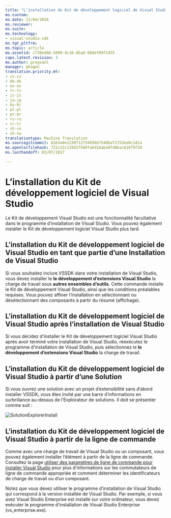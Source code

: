 ```yaml
---
title: "L’installation du Kit de développement logiciel de Visual Studio | Documents Microsoft"
ms.custom: 
ms.date: 11/04/2016
ms.reviewer: 
ms.suite: 
ms.technology:
- visual-studio-sdk
ms.tgt_pltfrm: 
ms.topic: article
ms.assetid: c730edb6-5099-4c16-85a8-08def09f1455
caps.latest.revision: 3
ms.author: gregvanl
manager: ghogen
translation.priority.mt:
- cs-cz
- de-de
- es-es
- fr-fr
- it-it
- ja-jp
- ko-kr
- pl-pl
- pt-br
- ru-ru
- tr-tr
- zh-cn
- zh-tw
translationtype: Machine Translation
ms.sourcegitcommit: 8163a0e1230712734936b7548bef1753ee0c1d2a
ms.openlocfilehash: 722c32c139d2f560fa6d10aba9fd8bac610f9f20
ms.lasthandoff: 03/07/2017

---
```

# <a name="installing-the-visual-studio-sdk"></a>L’installation du Kit de développement logiciel de Visual Studio
Le Kit de développement Visual Studio est une fonctionnalité facultative dans le programme d’installation de Visual Studio. Vous pouvez également installer le Kit de développement logiciel Visual Studio plus tard.  
  
## <a name="installing-the-visual-studio-sdk-as-part-of-a-visual-studio-installation"></a>L’installation du Kit de développement logiciel de Visual Studio en tant que partie d’une Installation de Visual Studio  
 Si vous souhaitez inclure VSSDK dans votre installation de Visual Studio, vous devez installer le **le développement d’extensions Visual Studio** la charge de travail sous **autres ensembles d’outils**. Cette commande installe le Kit de développement Visual Studio, ainsi que les conditions préalables requises. Vous pouvez affiner l’installation en sélectionnant ou désélectionnant des composants à partir du résumé (affichage). 
  
## <a name="installing-the-visual-studio-sdk-after-installing-visual-studio"></a>L’installation du Kit de développement logiciel de Visual Studio après l’installation de Visual Studio  
 Si vous décidez d’installer le Kit de développement logiciel Visual Studio après avoir terminé votre installation de Visual Studio, réexécutez le programme d’installation de Visual Studio, puis sélectionnez le **le développement d’extensions Visual Studio** la charge de travail.  
  
## <a name="installing-the-visual-studio-sdk-from-a-solution"></a>L’installation du Kit de développement logiciel de Visual Studio à partir d’une Solution  
 Si vous ouvrez une solution avec un projet d’extensibilité sans d’abord installer VSSDK, vous êtes invité par une barre d’informations en surbrillance au-dessus de l’Explorateur de solutions. Il doit se présenter comme suit :  
  
 ![SolutionExplorerInstall](../extensibility/media/solutionexplorerinstall.png "SolutionExplorerInstall")  
  
## <a name="installing-the-visual-studio-sdk-from-the-command-line"></a>L’installation du Kit de développement logiciel de Visual Studio à partir de la ligne de commande  
Comme avec une charge de travail de Visual Studio ou un composant, vous pouvez également installer l’élément à partir de la ligne de commande. Consultez la page [utiliser des paramètres de ligne de commande pour installer Visual Studio](../install/use-command-line-parameters-to-install-visual-studio.md) pour plus d’informations sur les commutateurs de ligne de commande appropriée et comment déterminer les identificateurs de charge de travail ou d’un composant.
  
 Notez que vous devez utiliser le programme d’installation de Visual Studio qui correspond à la version installée de Visual Studio. Par exemple, si vous avez Visual Studio Enterprise est installé sur votre ordinateur, vous devez exécuter le programme d’installation de Visual Studio Enterprise (vs_enterprise.exe).
